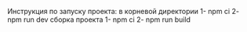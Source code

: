 Инструкция по запуску проекта:
в корневой директории
  1- npm ci
  2- npm run dev
сборка проекта
  1- npm ci
  2- npm run build
